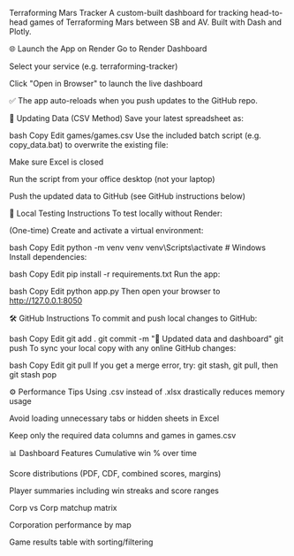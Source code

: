 Terraforming Mars Tracker
A custom-built dashboard for tracking head-to-head games of Terraforming Mars between SB and AV. Built with Dash and Plotly.

🌐 Launch the App on Render
Go to Render Dashboard

Select your service (e.g. terraforming-tracker)

Click "Open in Browser" to launch the live dashboard

✅ The app auto-reloads when you push updates to the GitHub repo.

🔁 Updating Data (CSV Method)
Save your latest spreadsheet as:

bash
Copy
Edit
games/games.csv
Use the included batch script (e.g. copy_data.bat) to overwrite the existing file:

Make sure Excel is closed

Run the script from your office desktop (not your laptop)

Push the updated data to GitHub (see GitHub instructions below)

🔧 Local Testing Instructions
To test locally without Render:

(One-time) Create and activate a virtual environment:

bash
Copy
Edit
python -m venv venv
venv\Scripts\activate  # Windows
Install dependencies:

bash
Copy
Edit
pip install -r requirements.txt
Run the app:

bash
Copy
Edit
python app.py
Then open your browser to http://127.0.0.1:8050

🛠 GitHub Instructions
To commit and push local changes to GitHub:

bash
Copy
Edit
git add .
git commit -m "💾 Updated data and dashboard"
git push
To sync your local copy with any online GitHub changes:

bash
Copy
Edit
git pull
If you get a merge error, try:
git stash, git pull, then git stash pop

⚙️ Performance Tips
Using .csv instead of .xlsx drastically reduces memory usage

Avoid loading unnecessary tabs or hidden sheets in Excel

Keep only the required data columns and games in games.csv

📊 Dashboard Features
Cumulative win % over time

Score distributions (PDF, CDF, combined scores, margins)

Player summaries including win streaks and score ranges

Corp vs Corp matchup matrix

Corporation performance by map

Game results table with sorting/filtering

